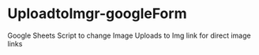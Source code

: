 # UploadtoImgr-googleForm
Google Sheets Script to change Image Uploads to Img link for direct image links
